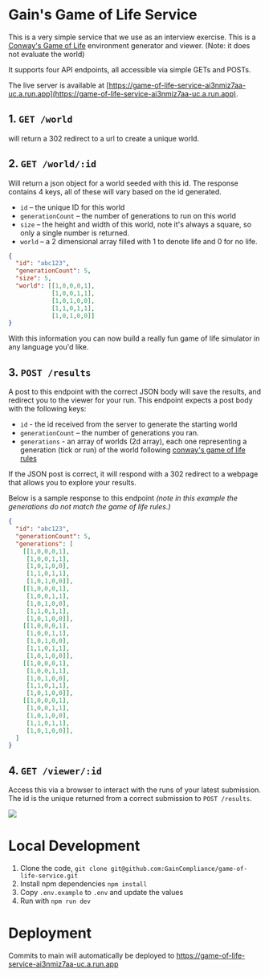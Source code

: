 # Gain's Game of Life Service

This is a very simple service that we use as an interview exercise. This is a [Conway's Game of Life](https://en.wikipedia.org/wiki/Conway%27s_Game_of_Life) environment generator and viewer. (Note: it does not evaluate the world)

It supports four API endpoints, all accessible via simple GETs and POSTs.

The live server is available at [https://game-of-life-service-ai3nmiz7aa-uc.a.run.app](https://game-of-life-service-ai3nmiz7aa-uc.a.run.app).

## 1. `GET /world`
will return a 302 redirect to a url to create a unique world.

## 2. `GET /world/:id`
Will return a json object for a world seeded with this id. The response contains 4 keys, all of these will vary based on the id generated.

* `id` – the unique ID for this world
* `generationCount` – the number of generations to run on this world
* `size` – the height and width of this world, note it's always a square, so only a single number is returned.
* `world` – a 2 dimensional array filled with 1 to denote life and 0 for no life.

```json
{
  "id": "abc123",
  "generationCount": 5,
  "size": 5,
  "world": [[1,0,0,0,1],
            [1,0,0,1,1],
            [1,0,1,0,0],
            [1,1,0,1,1],
            [1,0,1,0,0]]
}
```

With this information you can now build a really fun game of life simulator in any language you'd like.

## 3. `POST /results`
A post to this endpoint with the correct JSON body will save the results, and redirect you to the viewer for your run. This endpoint expects a post body with the following keys:

* `id` - the id received from the server to generate the starting world
* `generationCount` – the number of generations you ran.
* `generations` - an array of worlds (2d array), each one representing a generation (tick or run) of the world following [conway's game of life rules](https://en.wikipedia.org/wiki/Conway%27s_Game_of_Life#Rules)

If the JSON post is correct, it will respond with a 302 redirect to a webpage that allows you to explore your results.

Below is a sample response to this endpoint _(note in this example the generations do not match the game of life rules.)_

```json
{
  "id": "abc123",
  "generationCount": 5,
  "generations": [
    [[1,0,0,0,1],
     [1,0,0,1,1],
     [1,0,1,0,0],
     [1,1,0,1,1],
     [1,0,1,0,0]],
    [[1,0,0,0,1],
     [1,0,0,1,1],
     [1,0,1,0,0],
     [1,1,0,1,1],
     [1,0,1,0,0]],
    [[1,0,0,0,1],
     [1,0,0,1,1],
     [1,0,1,0,0],
     [1,1,0,1,1],
     [1,0,1,0,0]],
    [[1,0,0,0,1],
     [1,0,0,1,1],
     [1,0,1,0,0],
     [1,1,0,1,1],
     [1,0,1,0,0]],
    [[1,0,0,0,1],
     [1,0,0,1,1],
     [1,0,1,0,0],
     [1,1,0,1,1],
     [1,0,1,0,0]],
  ]
}
```

## 4. `GET /viewer/:id`
Access this via a browser to interact with the runs of your latest submission. The id is the unique returned from a correct submission to `POST /results`.

![](https://user-images.githubusercontent.com/626/140633546-cd670422-8b16-4cc0-a7d0-441c415eeac7.jpeg)


# Local Development

1. Clone the code, `git clone git@github.com:GainCompliance/game-of-life-service.git`
2. Install npm dependencies `npm install`
3. Copy `.env.example` to `.env` and update the values
3. Run with `npm run dev`

# Deployment

Commits to main will automatically be deployed to https://game-of-life-service-ai3nmiz7aa-uc.a.run.app
